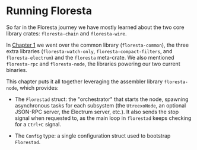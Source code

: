 # Running Floresta

So far in the Floresta journey we have mostly learned about the two core library crates: `floresta-chain` and `floresta-wire`.

In [Chapter 1](ch01-00-project-overview.md) we went over the common library (`floresta-common`), the three extra libraries (`floresta-watch-only`, `floresta-compact-filters`, and `floresta-electrum`) and the `floresta` meta-crate. We also mentioned `floresta-rpc` and `floresta-node`, the libraries powering our two current binaries.

This chapter puts it all together leveraging the assembler library `floresta-node`, which provides:

- The `Florestad` struct: the "orchestrator" that starts the node, spawning asynchronous tasks for each subsystem (the `UtreexoNode`, an optional JSON-RPC server, the Electrum server, etc.). It also sends the stop signal when requested to, as the main loop in `florestad` keeps checking for a `Ctrl+C` signal.

- The `Config` type: a single configuration struct used to bootstrap `Florestad`.
